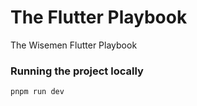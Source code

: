 # The Flutter Playbook

The Wisemen Flutter Playbook

### Running the project locally

```bash
pnpm run dev
```

